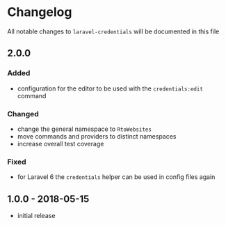 # Changelog

All notable changes to `laravel-credentials` will be documented in this file

## 2.0.0

### Added
- configuration for the editor to be used with the `credentials:edit` command

### Changed
- change the general namespace to `RtoWebsites`
- move commands and providers to distinct namespaces
- increase overall test coverage

### Fixed
- for Laravel 6 the `credentials` helper can be used in config files again

## 1.0.0 - 2018-05-15

- initial release
